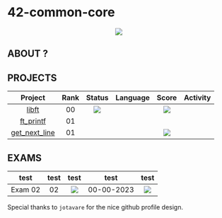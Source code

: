 # 42-common-core

<p align="center">
   <img src=" CAPA EM FALTA">
</p>

<p align="center">

</p>



## ABOUT ?

## PROJECTS
<div align="center">

| Project | Rank | Status | Language | Score | Activity |
| :---: | :---: | :---: | :---: | :---: | :---: |
| [libft](https://github.com/Fabinevesf/Libft) | 00 | <img src="https://img.shields.io/badge/done-sucess" /> |<img src="" /> | <img src="https://img.shields.io/badge/125%20%2F%20100%20%E2%98%85-success" /> | <img src="" /> |
| [ft_printf]() | 01 | <img src="" /> |<img src="" /> | <img src="" /> | <img src="" /> |
| [get_next_line]() | 01 | <img src="" /> |<img src="" /> | <img src="h" /> | <img src="" /> |

</div>

## EXAMS

<div align="center">

| test | test | test | test | test |
| :---: | :---: | :---: | :---: | :---: |
| Exam 02 | 02 | <img src="https://img.shields.io/badge/Not_eligible-gray" /> | 00-00-2023 | <img src="https://img.shields.io/badge/0%20%2F%20100-gray" /> |

<!--
src="https://img.shields.io/badge/sucess-sucess"
-->

</div>

Special thanks to `jotavare` for the nice github profile design.
